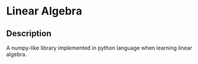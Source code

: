 # Linear Algebra

## Description
A numpy-like library implemented in python language when learning linear algebra.